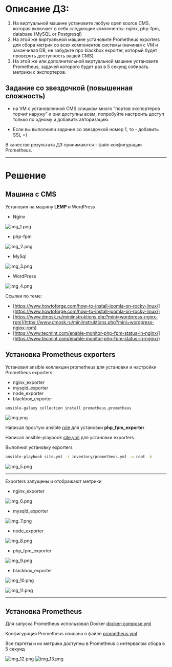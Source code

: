 # Описание ДЗ:

1. На виртуальной машине установите любую open source CMS, которая включает в себя следующие компоненты: nginx, php-fpm, database (MySQL or Postgresql)
2. На этой же виртуальной машине установите Prometheus exporters для сбора метрик со всех компонентов системы (начиная с VM и заканчивая DB, не забудьте про blackbox exporter, который будет проверять доступность вашей CMS)
3. На этой же или дополнительной виртуальной машине установите Prometheus, задачей которого будет раз в 5 секунд собирать метрики с экспортеров.

## Задание со звездочкой (повышенная сложность)
* на VM с установленной CMS слишком много “портов экспортеров торчит наружу” и они доступны всем, попробуйте настроить доступ только по одному и добавить авторизацию.

* Если вы выполнили задание со звездочкой номер 1, то - добавить SSL =)

В качестве результата ДЗ принимаются - файл конфигурации Prometheus.

---

# Решение

## Машина с CMS

Установил на машину **LEMP** и WordPress

- Nginx

![img_1.png](img/img_1.png)

- php-fpm

![img_2.png](img/img_2.png)

- MySql

![img_3.png](img/img_3.png)

- WordPress

![img_4.png](img/img_4.png)

Ссылки по теме:

- [https://www.howtoforge.com/how-to-install-joomla-on-rocky-linux/](https://www.howtoforge.com/how-to-install-joomla-on-rocky-linux/)
- [https://www.dmosk.ru/miniinstruktions.php?mini=wordpress-nginx-rpm](https://www.dmosk.ru/miniinstruktions.php?mini=wordpress-nginx-rpm)
- [https://www.tecmint.com/enable-monitor-php-fpm-status-in-nginx/](https://www.tecmint.com/enable-monitor-php-fpm-status-in-nginx/)

## Установка Prometheus exporters

Установил ansible коллекции prometheus для установки и настройки Prometheus exporters

 - nginx_exporter
 - mysqld_exporter
 - node_exporter
 - blackbox_exporter

```bash
ansible-galaxy collection install prometheus.prometheus
```

![img.png](img/img.png)

Написал простую ansible [role](ansible/roles/php_fpm_exporter) для установки **php_fpm_exporter**

Написал ansible-playbook [site.yml](ansible/site.yml) для установки exporters

Выполнил установку exporters

```bash
ansible-playbook site.yml -i inventory/prometheus.yml -u root -k
```

![img_5.png](img/img_5.png)

---

Exporters запущены и отображают метрики

 - nginx_exporter

![img_6.png](img/img_6.png)

 - mysqld_exporter

![img_7.png](img/img_7.png)

 - node_exporter

![img_8.png](img/img_8.png)

 - php_fpm_exporter

![img_9.png](img/img_9.png)

 - blackbox_exporter

![img_10.png](img/img_10.png)

![img_11.png](img/img_11.png)

---

## Установка Prometheus

Для запуска Prometheus использовал Docker [docker-compose.yml](prometheus/docker-compose.yml)

Конфигурация Prometheus описана в файле [prometheus.yml](prometheus/prometheus.yml)

Все таргеты и их метрики доступны в Prometheus с интервалом сбора в 5 секунд

![img_12.png](img/img_12.png)
![img_13.png](img/img_13.png)